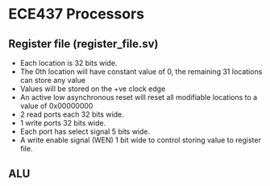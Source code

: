 ECE437 Processors 
=================
## Register file (register_file.sv)

- Each location is 32 bits wide.
- The 0th location will have constant value of 0, the remaining 31 locations can store any value
- Values will be stored on the +ve clock edge
- An active low asynchronous reset will reset all modifiable locations to a value of 0x00000000
- 2 read ports each 32 bits wide.
- 1 write ports 32 bits wide.
- Each port has select signal 5 bits wide.
- A write enable signal (WEN) 1 bit wide to control storing value to register file.


## ALU 
